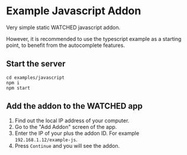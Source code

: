 # Example Javascript Addon

Very simple static WATCHED javascript addon.

However, it is recommended to use the typescript example as a starting point, to benefit from the autocomplete features.

## Start the server

```shell
cd examples/javascript
npm i
npm start
```

## Add the addon to the WATCHED app

1. Find out the local IP address of your computer.
2. Go to the "Add Addon" screen of the app.
3. Enter the IP of your plus the addon ID. For example `192.168.1.12/example-js`.
4. Press `Continue` and you will see the addon.
